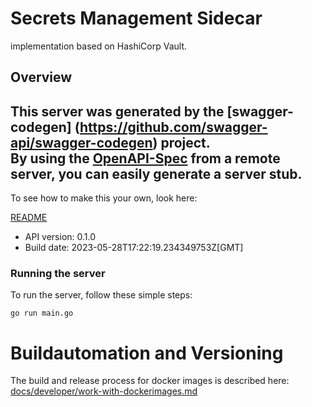 # Secrets Management Sidecar 

implementation based on HashiCorp Vault.

## Overview
This server was generated by the [swagger-codegen]
(https://github.com/swagger-api/swagger-codegen) project.  
By using the [OpenAPI-Spec](https://github.com/OAI/OpenAPI-Specification) from a remote server, you can easily generate a server stub.  
-

To see how to make this your own, look here:

[README](https://github.com/swagger-api/swagger-codegen/blob/master/README.md)

- API version: 0.1.0
- Build date: 2023-05-28T17:22:19.234349753Z[GMT]


### Running the server
To run the server, follow these simple steps:

```
go run main.go
```

# Buildautomation and Versioning

The build and release process for docker images is described here:
[docs/developer/work-with-dockerimages.md](../../../../../docs/developer/work-with-dockerimages.md)



